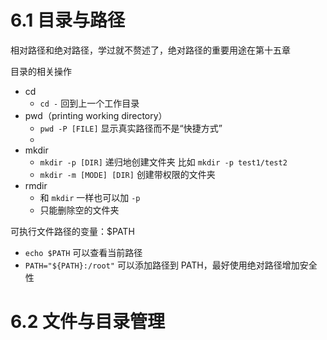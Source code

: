 # 6.1 目录与路径
相对路径和绝对路径，学过就不赘述了，绝对路径的重要用途在第十五章

目录的相关操作
- cd
	- `cd -` 回到上一个工作目录
- pwd（printing working directory）
	- `pwd -P [FILE]` 显示真实路径而不是“快捷方式”
	- 
- mkdir
	- `mkdir -p [DIR]` 递归地创建文件夹 
		比如 `mkdir -p test1/test2`
	- `mkdir -m [MODE] [DIR]` 创建带权限的文件夹
- rmdir
	- 和 `mkdir` 一样也可以加 `-p`
	- 只能删除空的文件夹

可执行文件路径的变量：$PATH
- `echo $PATH` 可以查看当前路径
-  `PATH="${PATH}:/root"` 可以添加路径到 PATH，最好使用绝对路径增加安全性
# 6.2 文件与目录管理

